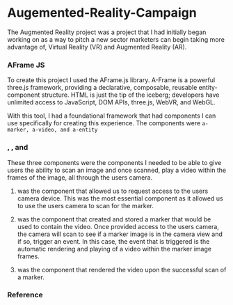 # Augemented-Reality-Campaign
The Augmented Reality project was a project that I had initially began working on as a way to pitch a new sector marketers can begin taking more advantage of, Virtual Reality (VR) and Augmented Reality (AR).

### AFrame JS

To create this project I used the AFrame.js library. A-Frame is a powerful three.js framework, providing a declarative, composable, reusable entity-component structure. HTML is just the tip of the iceberg; developers have unlimited access to JavaScript, DOM APIs, three.js, WebVR, and WebGL.

With this tool, I had a foundational framework that had components I can use specifically for creating this experience. The components were `a-marker, a-video, and a-entity`

### <a-marker>, <a-video>, and <a-entity>

These three components were the components I needed to be able to give users the ability to scan an image and once scanned, play a video within the frames of the image, all through the users camera. 

1. <a-entity> was the component that allowed us to request access to the users camera device. This was the most essential component as it allowed us to use the users camera to scan for the marker.

2. <a-marker> was the component that created and stored a marker that would be used to contain the video. Once provided access to the users camera, the camera will scan to see if a marker image is in the camera view and if so, trigger an event. In this case, the event that is triggered is the automatic rendering and playing of a video within the marker image frames. 

3. <a-video> was the component that rendered the video upon the successful scan of a marker. 

### Reference
